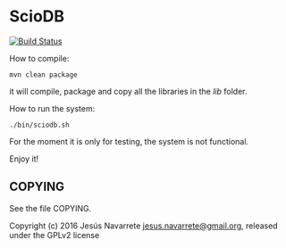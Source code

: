 ScioDB
=====

[![Build Status](https://travis-ci.org/sciodb/sciodb.svg?branch=master)](https://travis-ci.org/sciodb/sciodb)

How to compile:

```
mvn clean package
```

it will compile, package and copy all the libraries in the *lib* folder.

How to run the system:
```
./bin/sciodb.sh
```

For the moment it is only for testing, the system is not functional.

Enjoy it!

COPYING
-------

See the file COPYING.

Copyright (c) 2016 Jesús Navarrete <jesus.navarrete@gmail.org>, released under the GPLv2 license